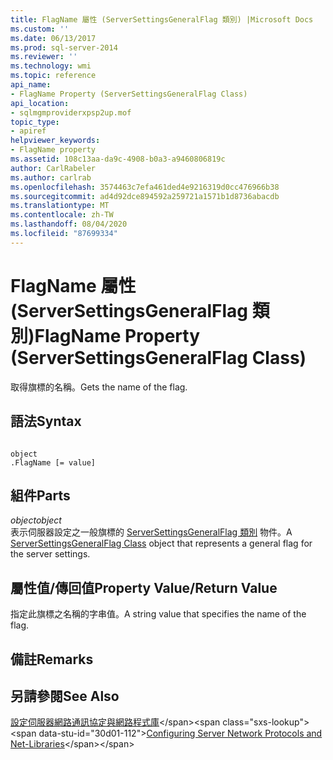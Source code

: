 ```yaml
---
title: FlagName 屬性 (ServerSettingsGeneralFlag 類別) |Microsoft Docs
ms.custom: ''
ms.date: 06/13/2017
ms.prod: sql-server-2014
ms.reviewer: ''
ms.technology: wmi
ms.topic: reference
api_name:
- FlagName Property (ServerSettingsGeneralFlag Class)
api_location:
- sqlmgmproviderxpsp2up.mof
topic_type:
- apiref
helpviewer_keywords:
- FlagName property
ms.assetid: 108c13aa-da9c-4908-b0a3-a9460806819c
author: CarlRabeler
ms.author: carlrab
ms.openlocfilehash: 3574463c7efa461ded4e9216319d0cc476966b38
ms.sourcegitcommit: ad4d92dce894592a259721a1571b1d8736abacdb
ms.translationtype: MT
ms.contentlocale: zh-TW
ms.lasthandoff: 08/04/2020
ms.locfileid: "87699334"
---
```

# <a name="flagname-property-serversettingsgeneralflag-class"></a><span data-ttu-id="30d01-102">FlagName 屬性 (ServerSettingsGeneralFlag 類別)</span><span class="sxs-lookup"><span data-stu-id="30d01-102">FlagName Property (ServerSettingsGeneralFlag Class)</span></span>
  <span data-ttu-id="30d01-103">取得旗標的名稱。</span><span class="sxs-lookup"><span data-stu-id="30d01-103">Gets the name of the flag.</span></span>  
  
## <a name="syntax"></a><span data-ttu-id="30d01-104">語法</span><span class="sxs-lookup"><span data-stu-id="30d01-104">Syntax</span></span>  
  
```  
  
object  
.FlagName [= value]  
```  
  
## <a name="parts"></a><span data-ttu-id="30d01-105">組件</span><span class="sxs-lookup"><span data-stu-id="30d01-105">Parts</span></span>  
 <span data-ttu-id="30d01-106">*object*</span><span class="sxs-lookup"><span data-stu-id="30d01-106">*object*</span></span>  
 <span data-ttu-id="30d01-107">表示伺服器設定之一般旗標的 [ServerSettingsGeneralFlag 類別](serversettingsgeneralflag-class.md) 物件。</span><span class="sxs-lookup"><span data-stu-id="30d01-107">A [ServerSettingsGeneralFlag Class](serversettingsgeneralflag-class.md) object that represents a general flag for the server settings.</span></span>  
  
## <a name="property-valuereturn-value"></a><span data-ttu-id="30d01-108">屬性值/傳回值</span><span class="sxs-lookup"><span data-stu-id="30d01-108">Property Value/Return Value</span></span>  
 <span data-ttu-id="30d01-109">指定此旗標之名稱的字串值。</span><span class="sxs-lookup"><span data-stu-id="30d01-109">A string value that specifies the name of the flag.</span></span>  
  
## <a name="remarks"></a><span data-ttu-id="30d01-110">備註</span><span class="sxs-lookup"><span data-stu-id="30d01-110">Remarks</span></span>  
  
## <a name="see-also"></a><span data-ttu-id="30d01-111">另請參閱</span><span class="sxs-lookup"><span data-stu-id="30d01-111">See Also</span></span>  
 <span data-ttu-id="30d01-112">[設定伺服器網路通訊協定與網路程式庫](https://msdn.microsoft.com/library/ms177485\(v=sql.100\).aspx)</span><span class="sxs-lookup"><span data-stu-id="30d01-112">[Configuring Server Network Protocols and Net-Libraries](https://msdn.microsoft.com/library/ms177485\(v=sql.100\).aspx)</span></span>  
  
  
